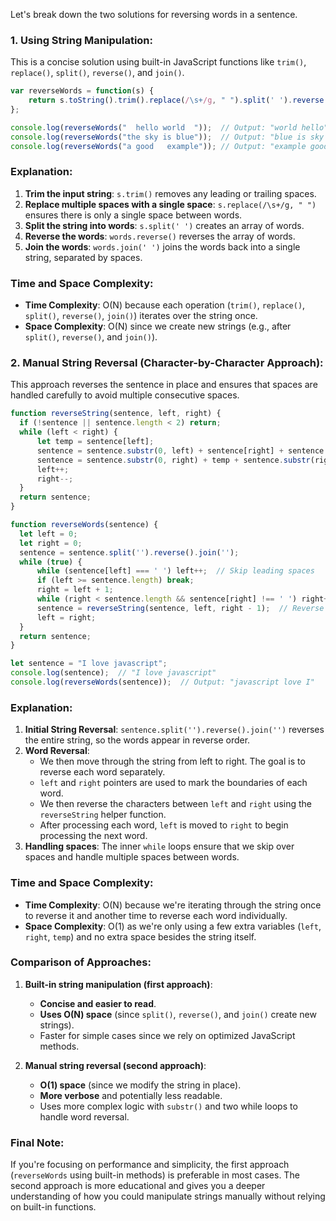 Let's break down the two solutions for reversing words in a sentence.

### 1. **Using String Manipulation:**

This is a concise solution using built-in JavaScript functions like `trim()`, `replace()`, `split()`, `reverse()`, and `join()`.

```js
var reverseWords = function(s) {
    return s.toString().trim().replace(/\s+/g, " ").split(' ').reverse().join(' ');
};

console.log(reverseWords("  hello world  "));  // Output: "world hello"
console.log(reverseWords("the sky is blue"));  // Output: "blue is sky the"
console.log(reverseWords("a good   example")); // Output: "example good a"
```

### **Explanation:**

1. **Trim the input string**: `s.trim()` removes any leading or trailing spaces.
2. **Replace multiple spaces with a single space**: `s.replace(/\s+/g, " ")` ensures there is only a single space between words.
3. **Split the string into words**: `s.split(' ')` creates an array of words.
4. **Reverse the words**: `words.reverse()` reverses the array of words.
5. **Join the words**: `words.join(' ')` joins the words back into a single string, separated by spaces.

### **Time and Space Complexity:**

- **Time Complexity**: O(N) because each operation (`trim()`, `replace()`, `split()`, `reverse()`, `join()`) iterates over the string once.
- **Space Complexity**: O(N) since we create new strings (e.g., after `split()`, `reverse()`, and `join()`).

### 2. **Manual String Reversal (Character-by-Character Approach):**

This approach reverses the sentence in place and ensures that spaces are handled carefully to avoid multiple consecutive spaces.

```js
function reverseString(sentence, left, right) {
  if (!sentence || sentence.length < 2) return;
  while (left < right) {
      let temp = sentence[left];
      sentence = sentence.substr(0, left) + sentence[right] + sentence.substr(left + 1);
      sentence = sentence.substr(0, right) + temp + sentence.substr(right + 1);
      left++;
      right--;
  }
  return sentence;
}

function reverseWords(sentence) {
  let left = 0;
  let right = 0;
  sentence = sentence.split('').reverse().join('');
  while (true) {
      while (sentence[left] === ' ') left++;  // Skip leading spaces
      if (left >= sentence.length) break;
      right = left + 1;
      while (right < sentence.length && sentence[right] !== ' ') right++;  // Find word boundary
      sentence = reverseString(sentence, left, right - 1);  // Reverse individual word
      left = right;
  }
  return sentence;
}

let sentence = "I love javascript";
console.log(sentence);  // "I love javascript"
console.log(reverseWords(sentence));  // Output: "javascript love I"
```

### **Explanation:**

1. **Initial String Reversal**: `sentence.split('').reverse().join('')` reverses the entire string, so the words appear in reverse order.
2. **Word Reversal**:
   - We then move through the string from left to right. The goal is to reverse each word separately.
   - `left` and `right` pointers are used to mark the boundaries of each word.
   - We then reverse the characters between `left` and `right` using the `reverseString` helper function.
   - After processing each word, `left` is moved to `right` to begin processing the next word.
3. **Handling spaces**: The inner `while` loops ensure that we skip over spaces and handle multiple spaces between words.

### **Time and Space Complexity:**

- **Time Complexity**: O(N) because we're iterating through the string once to reverse it and another time to reverse each word individually.
- **Space Complexity**: O(1) as we're only using a few extra variables (`left`, `right`, `temp`) and no extra space besides the string itself.

### **Comparison of Approaches:**

1. **Built-in string manipulation (first approach)**:
   - **Concise and easier to read**.
   - **Uses O(N) space** (since `split()`, `reverse()`, and `join()` create new strings).
   - Faster for simple cases since we rely on optimized JavaScript methods.

2. **Manual string reversal (second approach)**:
   - **O(1) space** (since we modify the string in place).
   - **More verbose** and potentially less readable.
   - Uses more complex logic with `substr()` and two while loops to handle word reversal.

### Final Note:
If you're focusing on performance and simplicity, the first approach (`reverseWords` using built-in methods) is preferable in most cases. The second approach is more educational and gives you a deeper understanding of how you could manipulate strings manually without relying on built-in functions.